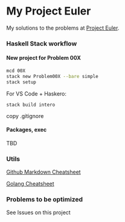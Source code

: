 # My Project Euler

My solutions to the problems at [Project Euler](http://projecteuler.net/).

### Haskell Stack workflow

#### New project for Problem 00X

```bash
mcd 00X
stack new Problem00X --bare simple
stack setup
```
For VS Code + Haskero:

`stack build intero`

copy .gitignore

#### Packages, exec

TBD

### Utils

[Github Markdown Cheatsheet](https://github.com/adam-p/markdown-here/wiki/Markdown-Cheatsheet)

[Golang Cheatsheet](https://devhints.io/go)

### Problems to be optimized

See Issues on this project
